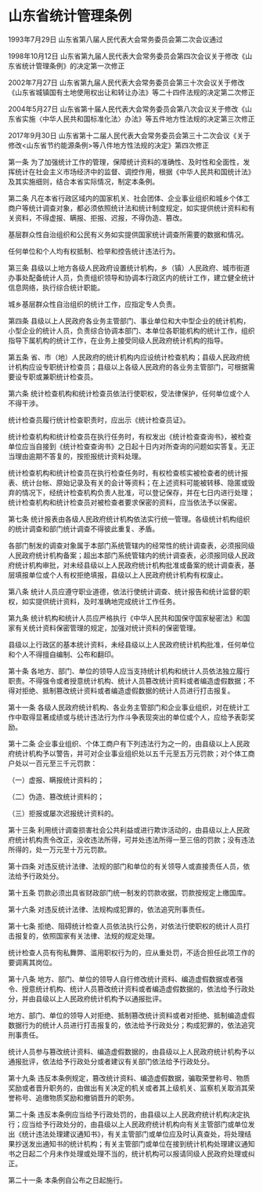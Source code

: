 # 山东省统计管理条例

1993年7月29日 山东省第八届人民代表大会常务委员会第二次会议通过

1998年10月12日 山东省第九届人民代表大会常务委员会第四次会议关于修改《山东省统计管理条例》的决定第一次修正

2002年7月27日 山东省第九届人民代表大会常务委员会第三十次会议关于修改《山东省城镇国有土地使用权出让和转让办法》等二十四件法规的决定第二次修正

2004年5月27日 山东省第十届人民代表大会常务委员会第八次会议关于修改《山东省实施〈中华人民共和国标准化法〉办法》等五件地方性法规的决定第三次修正

2017年9月30日 山东省第十二届人民代表大会常务委员会第三十二次会议《关于修改<山东省节约能源条例>等八件地方性法规的决定》第四次修正

<!-- INFO END -->

第一条 为了加强统计工作的管理，保障统计资料的准确性、及时性和全面性，发挥统计在社会主义市场经济中的监督、调控作用，根据《中华人民共和国统计法》及其实施细则，结合本省实际情况，制定本条例。

第二条 凡在本省行政区域内的国家机关、社会团体、企业事业组织和城乡个体工商户等统计调查对象，都必须依照统计法和统计制度规定，如实提供统计资料和有关资料，不得虚报、瞒报、拒报、迟报，不得伪造、篡改。

基层群众性自治组织和公民有义务如实提供国家统计调查所需要的数据和情况。

任何单位和个人均有权抵制、检举和控告统计违法行为。

第三条 县级以上地方各级人民政府设置统计机构，乡（镇）人民政府、城市街道办事处配备统计人员，负责组织领导和协调本行政区内的统计工作，建立健全统计信息网络，执行综合统计职能。

城乡基层群众性自治组织的统计工作，应指定专人负责。

第四条 县级以上人民政府各业务主管部门、事业单位和大中型企业的统计机构，小型企业的统计人员，负责综合协调本部门、本单位各职能机构的统计工作，组织指导下属机构的统计工作，在业务上接受同级人民政府统计机构的指导。

第五条 省、市（地）人民政府的统计机构内应设统计检查机构；县级人民政府统计机构应设专职统计检查员；县级以上各级人民政府的各业务主管部门，可根据需要设专职或兼职统计检查员。

第六条 统计检查机构和统计检查员依法行使职权，受法律保护，任何单位或个人不得干涉。

统计检查员履行统计检查职责时，应出示《统计检查员证》。

统计检查机构和统计检查员在执行任务时，有权发出《统计检查查询书》，被检查单位应当自接到《统计检查查询书》之日起十日内对所查询的问题如实答复。无正当理由逾期不答复的，按拒报统计资料处理。

统计检查机构和统计检查员在执行检查任务时，有权检查核实被检查者的统计报表、统计台帐、原始记录及有关的会计等资料；在上述资料可能被转移、隐匿或毁弃的情况下，经统计检查机构负责人批准，可以登记保存，并在七日内进行处理；统计检查机构和统计检查员对被检查者要求保密的资料，应当依法予以保密。

第七条 统计报表由各级人民政府统计机构依法实行统一管理。各级统计机构组织的统计调查和部门统计调查不得彼此重复、矛盾。

各部门制发的调查对象属于本部门系统管辖内的经常性的统计调查表，必须报同级人民政府统计机构备案；超出本部门系统管辖内的统计调查表，必须报同级人民政府统计机构审批，对未经县级以上人民政府统计机构批准或备案的统计调查表，基层填报单位或个人有权拒绝填报，县级以上人民政府统计机构有权废止。

第八条 统计人员应遵守职业道德，依法行使统计调查、统计报告和统计监督的职权，如实提供统计资料，及时准确地完成统计工作任务。

第九条 统计机构和统计人员应严格执行《中华人民共和国保守国家秘密法》和国家有关统计资料保密管理的规定，加强对统计资料的保密管理。

县级以上行政区的基本统计资料，未经县级以上人民政府统计机构批准，任何单位和个人不得擅自编制、公布和翻印。

第十条 各地方、部门、单位的领导人应当支持统计机构和统计人员依法独立履行职责。不得强令或者授意统计机构、统计人员篡改统计资料或者编造虚假数据；不得对拒绝、抵制篡改统计资料或者编造虚假数据的统计人员进行打击报复。

第十一条 各级人民政府统计机构、各业务主管部门和企业事业组织，对在统计工作中取得显著成绩或与统计违法行为作斗争表现突出的单位或个人，应给予表彰奖励。

第十二条 企业事业组织、个体工商户有下列违法行为之一的，由县级以上人民政府统计机构予以警告，并可对企业事业组织处以五千元至五万元罚款；对个体工商户处以一百元至三千元罚款：

（一）虚报、瞒报统计资料的；

（二）伪造、篡改统计资料的；

（三）拒报或屡次迟报统计资料的。

第十三条 利用统计调查损害社会公共利益或进行欺诈活动的，由县级以上人民政府统计机构责令改正，没收违法所得，可并处违法所得一至三倍的罚款；没有违法所得的，处一万元至十万元罚款。

第十四条 对违反统计法律、法规的部门和单位的有关领导人或直接责任人员，依法给予行政处分。

第十五条 罚款必须出具省财政部门统一制发的罚款收据，罚款按规定上缴国库。

第十六条 对违反统计法律、法规构成犯罪的，依法追究刑事责任。

第十七条 拒绝、阻碍统计检查人员依法执行公务，对依法行使职权的统计人员打击报复的，依照国家有关法律、法规的规定处理。

统计检查人员有徇私舞弊、滥用职权行为的，应从重处罚，不适合担任此项工作的要调离其岗位。

第十八条 地方、部门、单位的领导人自行修改统计资料、编造虚假数据或者强令、授意统计机构、统计人员篡改统计资料或者编造虚假数据的，依法给予行政处分，并由县级以上人民政府统计机构予以通报批评。

地方、部门、单位的领导人对拒绝、抵制篡改统计资料或者对拒绝、抵制编造虚假数据行为的统计人员进行打击报复的，依法给予行政处分；构成犯罪的，依法追究刑事责任。

统计人员参与篡改统计资料、编造虚假数据的，由县级以上人民政府统计机构予以通报批评，依法给予行政处分或者建议有关部门依法给予行政处分。

第十九条 违反本条例规定，篡改统计资料、编造虚假数据，骗取荣誉称号、物质奖励或者晋升职务的，由做出有关决定的机关或者其上级机关、监察机关取消其荣誉称号、追缴物质奖励和撤销晋升的职务。

第二十条 违反本条例应当给予行政处罚的，由县级以上人民政府统计机构决定执行；应当给予行政处分的，由县级以上人民政府统计机构向有关主管部门或单位发出《统计违法处理建议通知书》，有关主管部门或单位应及时认真查处，将处理结果抄送发出通知书的统计机构；有关主管部门或单位在接到统计机构处理建议通知书之日起二个月未作处理或处理不当的，统计机构可以报请同级人民政府处理或纠正。

第二十一条 本条例自公布之日起施行。